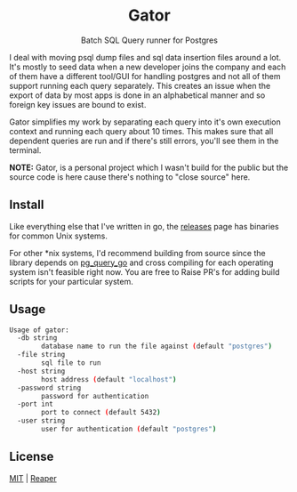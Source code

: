 <h1 align="center">
    Gator
</h1>
<p align="center">Batch SQL Query runner for Postgres</p>

I deal with moving psql dump files and sql data insertion files around a lot.
It's mostly to seed data when a new developer joins the company and each of
them have a different tool/GUI for handling postgres and not all of them support
running each query separately. This creates an issue when the export of data by most
apps is done in an alphabetical manner and so foreign key issues are bound to exist.

Gator simplifies my work by separating each query into it's own execution context and
running each query about 10 times. This makes sure that all dependent queries are run and if there's still errors, you'll see them in the terminal.

**NOTE:** Gator, is a personal project which I wasn't build for the public but the source code is here cause there's nothing to "close source" here.

## Install

Like everything else that I've written in go, the [releases](https://github.com/barelyhuman/releases) page has binaries for common Unix systems.

For other \*nix systems, I'd recommend building from source since the library depends on
[pg_query_go](https://github.com/pganalyze/pg_query_go) and cross compiling for each
operating system isn't feasible right now. You are free to Raise PR's for adding build scripts for your particular system.

## Usage

```sh
Usage of gator:
  -db string
        database name to run the file against (default "postgres")
  -file string
        sql file to run
  -host string
        host address (default "localhost")
  -password string
        password for authentication
  -port int
        port to connect (default 5432)
  -user string
        user for authentication (default "postgres")
```

## License

[MIT](https://github.com/barelyhuman/gator/blob/dev/license) | [Reaper](https://github.com/barelyhuman)
